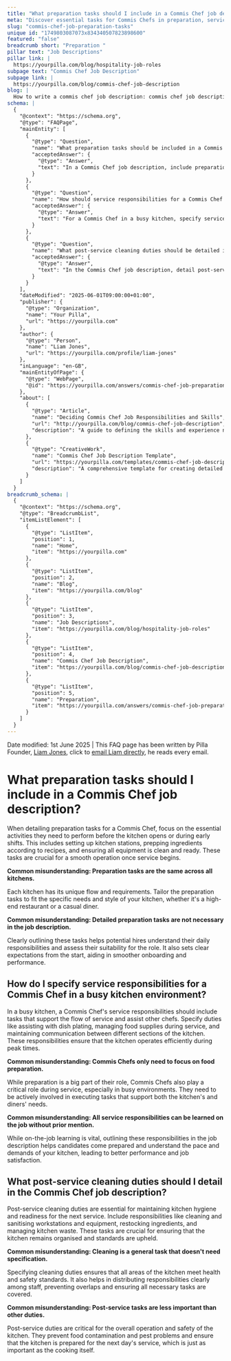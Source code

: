 ```yaml
---
title: "What preparation tasks should I include in a Commis Chef job description?"
meta: "Discover essential tasks for Commis Chefs in preparation, service, and post-service cleaning to ensure efficient kitchen operations and hygiene standards."
slug: "commis-chef-job-preparation-tasks"
unique id: "1749803087073x834340507823898600"
featured: "false"
breadcrumb short: "Preparation "
pillar text: "Job Descriptions"
pillar link: |
  https://yourpilla.com/blog/hospitality-job-roles
subpage text: "Commis Chef Job Description"
subpage link: |
  https://yourpilla.com/blog/commis-chef-job-description
blog: |
  How to write a commis chef job description: commis chef job description template included.
schema: |
  {
    "@context": "https://schema.org",
    "@type": "FAQPage",
    "mainEntity": [
      {
        "@type": "Question",
        "name": "What preparation tasks should be included in a Commis Chef job description?",
        "acceptedAnswer": {
          "@type": "Answer",
          "text": "In a Commis Chef job description, include preparation tasks such as setting up kitchen stations, prepping ingredients according to recipes, and ensuring all equipment is clean and ready. Tailoring these tasks to the specific needs and style of your kitchen, whether it's a high-end restaurant or a casual diner, helps set clear expectations and aids in smoother operation."
        }
      },
      {
        "@type": "Question",
        "name": "How should service responsibilities for a Commis Chef be specified in a busy kitchen environment?",
        "acceptedAnswer": {
          "@type": "Answer",
          "text": "For a Commis Chef in a busy kitchen, specify service responsibilities that support the flow of service and assist other chefs. These include assisting with dish plating, managing food supplies during service, and maintaining communication between different sections of the kitchen to ensure efficient operations during peak times."
        }
      },
      {
        "@type": "Question",
        "name": "What post-service cleaning duties should be detailed in a Commis Chef job description?",
        "acceptedAnswer": {
          "@type": "Answer",
          "text": "In the Commis Chef job description, detail post-service cleaning duties like cleaning and sanitising workstations and equipment, restocking ingredients, and managing kitchen waste. These tasks are essential for maintaining hygiene, meeting health and safety standards, and ensuring the kitchen is prepared for the next day's service."
        }
      }
    ],
    "dateModified": "2025-06-01T09:00:00+01:00",
    "publisher": {
      "@type": "Organization",
      "name": "Your Pilla",
      "url": "https://yourpilla.com"
    },
    "author": {
      "@type": "Person",
      "name": "Liam Jones",
      "url": "https://yourpilla.com/profile/liam-jones"
    },
    "inLanguage": "en-GB",
    "mainEntityOfPage": {
      "@type": "WebPage",
      "@id": "https://yourpilla.com/answers/commis-chef-job-preparation-tasks"
    },
    "about": [
      {
        "@type": "Article",
        "name": "Deciding Commis Chef Job Responsibilities and Skills",
        "url": "http://yourpilla.com/blog/commis-chef-job-description",
        "description": "A guide to defining the skills and experience needed from a Commis Chef, helping employers create effective job descriptions."
      },
      {
        "@type": "CreativeWork",
        "name": "Commis Chef Job Description Template",
        "url": "https://yourpilla.com/templates/commis-chef-job-description",
        "description": "A comprehensive template for creating detailed job descriptions for Commis Chef positions in various kitchen environments."
      }
    ]
  }
breadcrumb_schema: |
  {
    "@context": "https://schema.org",
    "@type": "BreadcrumbList",
    "itemListElement": [
      {
        "@type": "ListItem",
        "position": 1,
        "name": "Home",
        "item": "https://yourpilla.com"
      },
      {
        "@type": "ListItem",
        "position": 2,
        "name": "Blog",
        "item": "https://yourpilla.com/blog"
      },
      {
        "@type": "ListItem",
        "position": 3,
        "name": "Job Descriptions",
        "item": "https://yourpilla.com/blog/hospitality-job-roles"
      },
      {
        "@type": "ListItem",
        "position": 4,
        "name": "Commis Chef Job Description",
        "item": "https://yourpilla.com/blog/commis-chef-job-description"
      },
      {
        "@type": "ListItem",
        "position": 5,
        "name": "Preparation",
        "item": "https://yourpilla.com/answers/commis-chef-job-preparation-tasks"
      }
    ]
  }
---
```


Date modified: 1st June 2025 | This FAQ page has been written by Pilla Founder, [Liam Jones](https://yourpilla.com/profile/liam-jones), click to [email Liam directly](https://mailto:liam@yourpilla.com), he reads every email.

# What preparation tasks should I include in a Commis Chef job description?

When detailing preparation tasks for a Commis Chef, focus on the essential activities they need to perform before the kitchen opens or during early shifts. This includes setting up kitchen stations, prepping ingredients according to recipes, and ensuring all equipment is clean and ready. These tasks are crucial for a smooth operation once service begins.

**Common misunderstanding: Preparation tasks are the same across all kitchens.**

Each kitchen has its unique flow and requirements. Tailor the preparation tasks to fit the specific needs and style of your kitchen, whether it's a high-end restaurant or a casual diner.

**Common misunderstanding: Detailed preparation tasks are not necessary in the job description.**

Clearly outlining these tasks helps potential hires understand their daily responsibilities and assess their suitability for the role. It also sets clear expectations from the start, aiding in smoother onboarding and performance.

## How do I specify service responsibilities for a Commis Chef in a busy kitchen environment?

In a busy kitchen, a Commis Chef's service responsibilities should include tasks that support the flow of service and assist other chefs. Specify duties like assisting with dish plating, managing food supplies during service, and maintaining communication between different sections of the kitchen. These responsibilities ensure that the kitchen operates efficiently during peak times.

**Common misunderstanding: Commis Chefs only need to focus on food preparation.**

While preparation is a big part of their role, Commis Chefs also play a critical role during service, especially in busy environments. They need to be actively involved in executing tasks that support both the kitchen's and diners' needs.

**Common misunderstanding: All service responsibilities can be learned on the job without prior mention.**

While on-the-job learning is vital, outlining these responsibilities in the job description helps candidates come prepared and understand the pace and demands of your kitchen, leading to better performance and job satisfaction.

## What post-service cleaning duties should I detail in the Commis Chef job description?

Post-service cleaning duties are essential for maintaining kitchen hygiene and readiness for the next service. Include responsibilities like cleaning and sanitising workstations and equipment, restocking ingredients, and managing kitchen waste. These tasks are crucial for ensuring that the kitchen remains organised and standards are upheld.

**Common misunderstanding: Cleaning is a general task that doesn't need specification.**

Specifying cleaning duties ensures that all areas of the kitchen meet health and safety standards. It also helps in distributing responsibilities clearly among staff, preventing overlaps and ensuring all necessary tasks are covered.

**Common misunderstanding: Post-service tasks are less important than other duties.**

Post-service duties are critical for the overall operation and safety of the kitchen. They prevent food contamination and pest problems and ensure that the kitchen is prepared for the next day's service, which is just as important as the cooking itself.